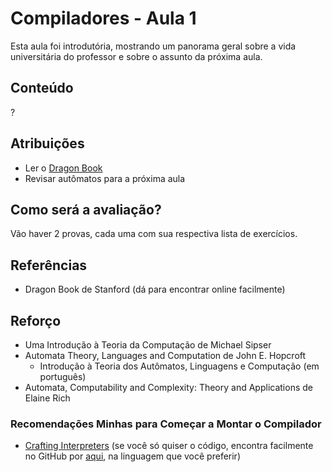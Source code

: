# Compiladores - Aula 1

Esta aula foi introdutória, mostrando um panorama geral sobre a vida universitária do professor e sobre o assunto da próxima aula.

## Conteúdo

?

## Atribuições

- Ler o [Dragon Book](https://suif.stanford.edu/dragonbook/)
- Revisar autômatos para a próxima aula

## Como será a avaliação?

Vão haver 2 provas, cada uma com sua respectiva lista de exercícios.

## Referências

- Dragon Book de Stanford (dá para encontrar online facilmente)

## Reforço

- Uma Introdução à Teoria da Computação de Michael Sipser
- Automata Theory, Languages and Computation de John E. Hopcroft
    - Introdução à Teoria dos Autômatos, Linguagens e Computação (em português)
- Automata, Computability and Complexity: Theory and Applications de Elaine Rich

### Recomendações Minhas para Começar a Montar o Compilador

- [Crafting Interpreters](https://craftinginterpreters.com/contents.html) (se você só quiser o código, encontra facilmente no GitHub por [aqui](https://github.com/munificent/craftinginterpreters/wiki/Lox-implementations), na linguagem que você preferir)

